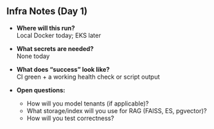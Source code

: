 ## Infra Notes (Day 1)

- **Where will this run?**  
  Local Docker today; EKS later

- **What secrets are needed?**  
  None today

- **What does “success” look like?**  
  CI green + a working health check or script output

- **Open questions:**  
  - How will you model tenants (if applicable)?  
  - What storage/index will you use for RAG (FAISS, ES, pgvector)?  
  - How will you test correctness?  
